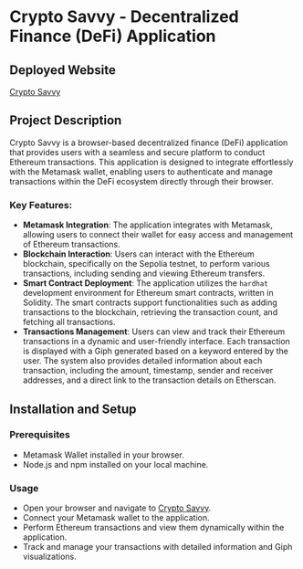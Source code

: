# Crypto Savvy - Decentralized Finance (DeFi) Application

## Deployed Website
[Crypto Savvy](https://crypto-savvy.org/)

## Project Description

Crypto Savvy is a browser-based decentralized finance (DeFi) application that provides users with a seamless and secure platform to conduct Ethereum transactions. This application is designed to integrate effortlessly with the Metamask wallet, enabling users to authenticate and manage transactions within the DeFi ecosystem directly through their browser.

### Key Features:
- **Metamask Integration**: The application integrates with Metamask, allowing users to connect their wallet for easy access and management of Ethereum transactions.
- **Blockchain Interaction**: Users can interact with the Ethereum blockchain, specifically on the Sepolia testnet, to perform various transactions, including sending and viewing Ethereum transfers.
- **Smart Contract Deployment**: The application utilizes the `hardhat` development environment for Ethereum smart contracts, written in Solidity. The smart contracts support functionalities such as adding transactions to the blockchain, retrieving the transaction count, and fetching all transactions.
- **Transactions Management**: Users can view and track their Ethereum transactions in a dynamic and user-friendly interface. Each transaction is displayed with a Giph generated based on a keyword entered by the user. The system also provides detailed information about each transaction, including the amount, timestamp, sender and receiver addresses, and a direct link to the transaction details on Etherscan.

## Installation and Setup

### Prerequisites
- Metamask Wallet installed in your browser.
- Node.js and npm installed on your local machine.

### Usage
- Open your browser and navigate to [Crypto Savvy](https://crypto-savvy.org/).
- Connect your Metamask wallet to the application.
- Perform Ethereum transactions and view them dynamically within the application.
- Track and manage your transactions with detailed information and Giph visualizations.

